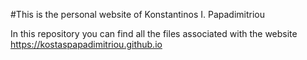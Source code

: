 #This is the personal website of Konstantinos I. Papadimitriou

In this repository you can find all the files associated with the website https://kostaspapadimitriou.github.io
